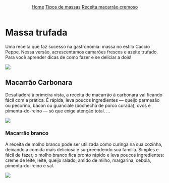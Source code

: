 <!DOCTYPE html>
<html lang="en">
<head>
    <meta charset="UTF-8">
    <meta name="viewport" content="width=device-width, initial-scale=1.0">
    <title>Massas</title>
    <link rel="stylesheet" href="mariaz.css">
</head>
<body>
    <header>
<nav>
    <a href="index.html">Home</a>
    <a href="massas.html">Tipos de massas</a>
    <a href="https://receitas.globo.com/tipos-de-prato/macarrao/macarrao-pratico-e-delicioso-4d51298c52e0b252bc00c9a6.ghtml">Receita macarrão cremoso</a>
</nav>
    </header>
    <h1 class="Massa">   Massa trufada</h1>
    <p>Uma receita que faz sucesso na gastronomia: massa no estilo Caccio Peppe. Nessa versão, acrescentamos camarões frescos e azeite trufado. Para você aprender dicas de como fazer e se deliciar a dois!</p>
 <img src="massatrufa.jpeg">
    <h2 class="Carbonara">     Macarrão Carbonara</h2>
    <p>Desafiadora à primeira vista, a receita de macarrão à carbonara vai ficando fácil com a prática. É rápida, leva poucos ingredientes — queijo parmesão ou pecorino, bacon ou guanciale (bochecha de porco curada), ovos e pimenta-do-reino — só que exige atenção total. ...</p>
<img src="carbonara.jpeg">
    <h3 class="Branco"> Macarrão branco</h3>
    <p>A receita de molho branco pode ser utilizada como curinga na sua cozinha, deixando a comida mais deliciosa e surpreendendo sua família. Simples e fácil de fazer, o molho branco fica pronto rápido e leva poucos ingredientes: creme de leite, leite, queijo ralado, amido de milho, margarina, cebola, pimenta-do-reino e sal.</p>
<img src="branco.webp">
</body>
</html>
